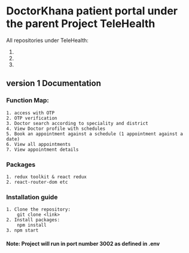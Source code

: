 # DoctorKhana patient portal under the parent Project TeleHealth

All repositories under TeleHealth:

1.
2.
3.

## version 1 Documentation

### Function Map:

    1. access with OTP
    2. OTP verification
    3. Doctor search according to speciality and district
    4. View Doctor profile with schedules
    5. Book an appointment against a schedule (1 appointment against a date)
    6. View all appointments
    7. View appointment details

### Packages

    1. redux toolkit & react redux
    2. react-router-dom etc

### Installation guide

    1. Clone the repository:
        git clone <link>
    2. Install packages:
        npm install
    3. npm start

#### Note: Project will run in port number 3002 as defined in .env
